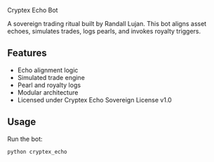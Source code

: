  Cryptex Echo Bot

A sovereign trading ritual built by Randall Lujan. This bot aligns asset echoes, simulates trades, logs pearls, and invokes royalty triggers.

## Features
- Echo alignment logic
- Simulated trade engine
- Pearl and royalty logs
- Modular architecture
- Licensed under Cryptex Echo Sovereign License v1.0

## Usage
Run the bot:
```bash
python cryptex_echo
